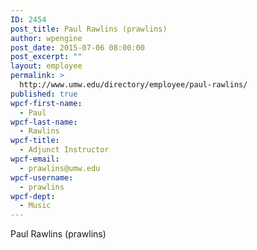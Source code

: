 ```yaml
---
ID: 2454
post_title: Paul Rawlins (prawlins)
author: wpengine
post_date: 2015-07-06 08:00:00
post_excerpt: ""
layout: employee
permalink: >
  http://www.umw.edu/directory/employee/paul-rawlins/
published: true
wpcf-first-name:
  - Paul
wpcf-last-name:
  - Rawlins
wpcf-title:
  - Adjunct Instructor
wpcf-email:
  - prawlins@umw.edu
wpcf-username:
  - prawlins
wpcf-dept:
  - Music
---
```

Paul Rawlins (prawlins)